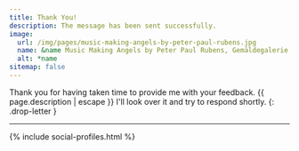 ```yaml
---
title: Thank You!
description: The message has been sent successfully.
image:
  url: /img/pages/music-making-angels-by-peter-paul-rubens.jpg
  name: &name Music Making Angels by Peter Paul Rubens, Gemäldegalerie, Berlin State Museums
  alt: *name
sitemap: false
---
```


Thank you for having taken time to provide me with your feedback.
{{ page.description | escape }} I'll look over it and try to respond shortly.
{: .drop-letter }

---

{% include social-profiles.html %}
